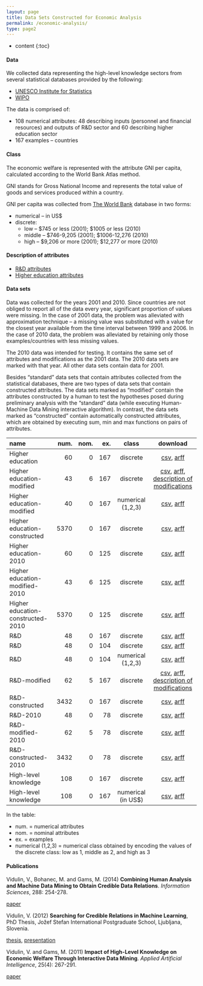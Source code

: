 ```yaml
---
layout: page
title: Data Sets Constructed for Economic Analysis
permalink: /economic-analysis/
type: page2
---
```


* content
{:toc}

#### Data
We collected data representing the high-level knowledge sectors from several statistical databases provided by the following:
- [UNESCO Institute for Statistics](http://www.uis.unesco.org/)
- [WIPO](http://www.wipo.int/)

The data is comprised of:
- 108 numerical attributes: 48 describing inputs (personnel and financial resources) and outputs of R&D sector and 60 describing higher education sector
- 167 examples – countries

#### Class
The economic welfare is represented with the attribute GNI per capita, calculated according to the World Bank Atlas method.

GNI stands for Gross National Income and represents the total value of goods and services produced within a country.

GNI per capita was collected from [The World Bank](http://www.worldbank.org/) database in two forms:
- numerical – in US$
- discrete:
  - low – $745 or less (2001); $1005 or less (2010)
  - middle – $746-9,205 (2001); $1006-12,276 (2010)
  - high – $9,206 or more (2001); $12,277 or more (2010)

#### Description of attributes
- [R&D attributes](/files/rd_attributes.pdf)
- [Higher education attributes](/files/higher-education-attributes.pdf)

#### Data sets
Data was collected for the years 2001 and 2010. Since countries are not obliged to report all of the data every year, significant proportion of values were missing. In the case of 2001 data, the problem was alleviated with approximation technique – a missing value was substituted with a value for the closest year available from the time interval between 1999 and 2006. In the case of 2010 data, the problem was alleviated by retaining only those examples/countries with less missing values.

The 2010 data was intended for testing. It contains the same set of attributes and modifications as the 2001 data. The 2010 data sets are marked with that year. All other data sets contain data for 2001.

Besides “standard” data sets that contain attributes collected from the statistical databases, there are two types of data sets that contain constructed attributes. The data sets marked as “modified” contain the attributes constructed by a human to test the hypotheses posed during preliminary analysis with the “standard” data (while executing Human-Machine Data Mining interactive algorithm). In contrast, the data sets marked as “constructed” contain automatically constructed attributes, which are obtained by executing sum, min and max functions on pairs of attributes.

<div class = "table-wrapper" markdown = "block">

| name                                | num.       | nom. | ex. | class              | download                                                                                                                                                                                                                                    |
:-------------------------------------|-----------:|-----:|----:|:------------------:|:-------------------------------------------------------------------------------------------------------------------------------------------------------------------------------------------------------------------------------------------:|
| Higher education                    | 60   | 0    | 167 | discrete           | [csv](/files/datasets/Higher-Education-60-167-Discrete.csv.zip), [arff](/files/datasets/Higher-Education-60-167-Discrete.arff.zip)                                                                                                          |
| Higher education-modified           | 43   | 6    | 167 | discrete           | [csv](/files/datasets/Higher-Education-49-167-Discrete.csv.zip), [arff](/files/datasets/Higher-Education-49-167-Discrete.arff.zip), [description of modifications](/files/higher-education-attributes-description-of-the-modifications.pdf) |
| Higher education-modified           | 40   | 0    | 167 | numerical (1,2,3)  | [csv](/files/datasets/Higher-Education-40-167-Numerical_123.csv.zip), [arff](/files/datasets/Higher-Education-40-167-Numerical_123.arff.zip)                                                                                                |
| Higher education-constructed        | 5370 | 0    | 167 | discrete           | [csv](/files/datasets/Higher-Education-5370-167-Discrete.csv.zip), [arff](/files/datasets/Higher-Education-5370-167-Discrete.arff.zip)                                                                                                      |
| Higher education-2010               | 60   | 0    | 125 | discrete           | [csv](/files/datasets/Higher-Education-60-125-Discrete-2010.csv.zip), [arff](/files/datasets/Higher-Education-60-125-Discrete-2010.arff.zip)                                                                                                |
| Higher education-modified-2010      | 43   | 6    | 125 | discrete           | [csv](/files/datasets/Higher-Education-49-125-Discrete-2010.csv.zip), [arff](/files/datasets/Higher-Education-49-125-Discrete-2010.arff.zip)                                                                                                |
| Higher education-constructed-2010   | 5370 | 0    | 125 | discrete           | [csv](/files/datasets/Higher-Education-5370-125-Discrete-2010.csv.zip), [arff](/files/datasets/Higher-Education-5370-125-Discrete-2010.arff.zip)                                                                                            |
| R&D                                 | 48   | 0    | 167 | discrete           | [csv](/files/datasets/R&D-48-167-Discrete.csv.zip), [arff](/files/datasets/R&D-48-167-Discrete.arff.zip)                                                                                                                                    |
| R&D                                 | 48   | 0    | 104 | discrete           | [csv](/files/datasets/R&D-48-104-Discrete.csv.zip), [arff](/files/datasets/R&D-48-104-Discrete.arff.zip)                                                                                                                                    |
| R&D                                 | 48   | 0    | 104 | numerical (1,2,3)  | [csv](/files/datasets/R&D-48-104-Numerical_123.csv.zip), [arff](/files/datasets/R&D-48-104-Numerical_123.arff.zip)                                                                                                                          |
| R&D-modified                        | 62   | 5    | 167 | discrete           | [csv](/files/datasets/R&D-67-167-Discrete.csv.zip), [arff](/files/datasets/R&D-67-167-Discrete.arff.zip), [description of modifications](/files/research_and_development-attributes-description_of_modifications.pdf)                       |
| R&D-constructed                     | 3432 | 0    | 167 | discrete           | [csv](/files/datasets/R&D-3432-167-Discrete.csv.zip), [arff](/files/datasets/R&D-3432-167-Discrete.arff.zip)                                                                                                                                |
| R&D-2010                            | 48   | 0    | 78  | discrete           | [csv](/files/datasets/R&D-48-78-Discrete-2010.csv.zip), [arff](/files/datasets/R&D-48-78-Discrete-2010.arff.zip)                                                                                                                            |
| R&D-modified-2010                   | 62   | 5    | 78  | discrete           | [csv](/files/datasets/R&D-67-78-Discrete-2010.csv.zip), [arff](/files/datasets/R&D-67-78-Discrete-2010.arff.zip)                                                                                                                            |
| R&D-constructed-2010                | 3432 | 0    | 78  | discrete           | [csv](/files/datasets/R&D-3432-78-Discrete-2010.csv.zip), [arff](/files/datasets/R&D-3432-78-Discrete-2010.arff.zip)                                                                                                                        |
| High-level knowledge                | 108  | 0    | 167 | discrete           | [csv](/files/datasets/High-level_Knowledge-Discrete.csv.zip), [arff](/files/datasets/High-level_Knowledge-Discrete.arff.zip)                                                                                                            |
| High-level knowledge                | 108  | 0    | 167 | numerical (in US$) | [csv](/files/datasets/High-level_Knowledge-Numerical.csv.zip), [arff](/files/datasets/High-level_Knowledge-Numerical.arff.zip)                                                                                                          |

</div>

In the table:
- num. = numerical attributes
- nom. = nominal attributes
- ex. = examples
- numerical (1,2,3) = numerical class obtained by encoding the values of the discrete class: low as 1, middle as 2, and high as 3

#### Publications
Vidulin, V., Bohanec, M. and Gams, M. (2014) **Combining Human Analysis and Machine Data Mining to Obtain Credible Data Relations**. *Information Sciences*, 288: 254-278.

[paper](https://www.researchgate.net/publication/265129376_Combining_human_analysis_and_machine_data_mining_to_obtain_credible_data_relations)

Vidulin, V. (2012) **Searching for Credible Relations in Machine Learning**, PhD Thesis, Jožef Stefan International Postgraduate School, Ljubljana, Slovenia.

[thesis](https://www.researchgate.net/publication/311470881_Searching_for_Credible_Relations_in_Machine_Learning), [presentation](https://www.researchgate.net/publication/311480241_Searching_for_Credible_Relations_in_Machine_Learning)

Vidulin, V. and Gams, M. (2011) **Impact of High-Level Knowledge on Economic Welfare Through Interactive Data Mining**. *Applied Artificial Intelligence*, 25(4): 267-291.

[paper](https://www.researchgate.net/publication/220356151_Impact_of_High-Level_Knowledge_on_Economic_Welfare_through_Interactive_Data_Mining)
